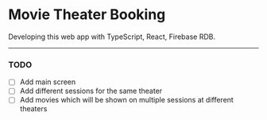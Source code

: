 # Movie Theater Booking

Developing this web app with TypeScript, React, Firebase RDB.

---

### TODO

- [ ] Add main screen
- [ ] Add different sessions for the same theater
- [ ] Add movies which will be shown on multiple sessions at different theaters
